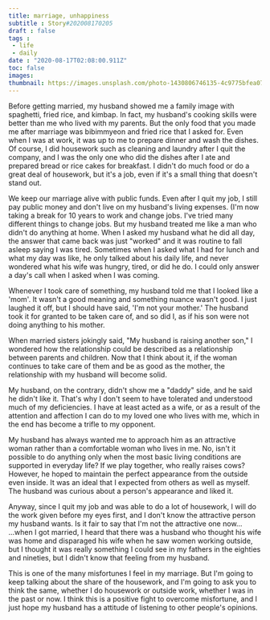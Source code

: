 ```yaml
---
title: marriage, unhappiness
subtitle : Story#202008170205
draft : false
tags : 
 - life 
 - daily
date : "2020-08-17T02:08:00.911Z"
toc: false
images: 
thumbnail: https://images.unsplash.com/photo-1430806746135-4c9775bfea07?ixlib=rb-1.2.1&q=80&fm=jpg&crop=entropy&cs=tinysrgb&w=1080&fit=max&ixid=eyJhcHBfaWQiOjE1NTU0OX0
---
```


Before getting married, my husband showed me a family image with spaghetti, fried rice, and kimbap. In fact, my husband's cooking skills were better than me who lived with my parents. But the only food that you made me after marriage was bibimmyeon and fried rice that I asked for. Even when I was at work, it was up to me to prepare dinner and wash the dishes. Of course, I did housework such as cleaning and laundry after I quit the company, and I was the only one who did the dishes after I ate and prepared bread or rice cakes for breakfast. I didn't do much food or do a great deal of housework, but it's a job, even if it's a small thing that doesn't stand out.  

We keep our marriage alive with public funds. Even after I quit my job, I still pay public money and don't live on my husband's living expenses. (I'm now taking a break for 10 years to work and change jobs. I've tried many different things to change jobs. But my husband treated me like a man who didn't do anything at home. When I asked my husband what he did all day, the answer that came back was just "worked" and it was routine to fall asleep saying I was tired. Sometimes when I asked what I had for lunch and what my day was like, he only talked about his daily life, and never wondered what his wife was hungry, tired, or did he do. I could only answer a day's call when I asked when I was coming.  

Whenever I took care of something, my husband told me that I looked like a 'mom'. It wasn't a good meaning and something nuance wasn't good. I just laughed it off, but I should have said, 'I'm not your mother.' The husband took it for granted to be taken care of, and so did I, as if his son were not doing anything to his mother.  

When married sisters jokingly said, "My husband is raising another son," I wondered how the relationship could be described as a relationship between parents and children. Now that I think about it, if the woman continues to take care of them and be as good as the mother, the relationship with my husband will become solid.  

My husband, on the contrary, didn't show me a "daddy" side, and he said he didn't like it. That's why I don't seem to have tolerated and understood much of my deficiencies. I have at least acted as a wife, or as a result of the attention and affection I can do to my loved one who lives with me, which in the end has become a trifle to my opponent.  

My husband has always wanted me to approach him as an attractive woman rather than a comfortable woman who lives in me. No, isn't it possible to do anything only when the most basic living conditions are supported in everyday life? If we play together, who really raises cows? However, he hoped to maintain the perfect appearance from the outside even inside. It was an ideal that I expected from others as well as myself. The husband was curious about a person's appearance and liked it.  

Anyway, since I quit my job and was able to do a lot of housework, I will do the work given before my eyes first, and I don't know the attractive person my husband wants. Is it fair to say that I'm not the attractive one now... ...when I got married, I heard that there was a husband who thought his wife was home and disparaged his wife when he saw women working outside, but I thought it was really something I could see in my fathers in the eighties and nineties, but I didn't know that feeling from my husband.  

This is one of the many misfortunes I feel in my marriage. But I'm going to keep talking about the share of the housework, and I'm going to ask you to think the same, whether I do housework or outside work, whether I was in the past or now. I think this is a positive fight to overcome misfortune, and I just hope my husband has a attitude of listening to other people's opinions.  

